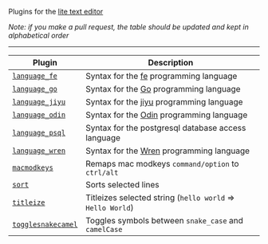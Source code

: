 Plugins for the [lite text editor](https://github.com/rxi/lite)

*Note: if you make a pull request, the table should be updated and kept in alphabetical order*

---

Plugin | Description
-------|-----------------------------------------
[`language_fe`](language_fe.lua?raw=1) | Syntax for the [fe](https://github.com/rxi/fe) programming language
[`language_go`](language_go.lua?raw=1) | Syntax for the [Go](https://golang.org/) programming language
[`language_jiyu`](language_jiyu.lua?raw=1) | Syntax for the [jiyu](https://github.com/machinamentum/jiyu) programming language
[`language_odin`](language_odin.lua?raw=1) | Syntax for the [Odin](https://github.com/odin-lang/Odin) programming language
[`language_psql`](language_psql.lua?raw=1) | Syntax for the postgresql database access language
[`language_wren`](language_wren.lua?raw=1) | Syntax for the [Wren](http://wren.io/) programming language
[`macmodkeys`](macmodkeys.lua?raw=1) | Remaps mac modkeys `command/option` to `ctrl/alt`
[`sort`](sort.lua?raw=1) | Sorts selected lines
[`titleize`](titleize.lua?raw=1) | Titleizes selected string (`hello world` => `Hello World`)
[`togglesnakecamel`](togglesnakecamel.lua?raw=1) | Toggles symbols between `snake_case` and `camelCase`
